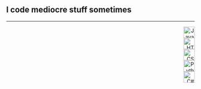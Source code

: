 <h2>I code mediocre stuff sometimes </h2>

---

<p align="right">
<img src="https://cdn.jsdelivr.net/gh/devicons/devicon/icons/javascript/javascript-original.svg" height="30" alt="JavaScript logo" /><br>
<img src="https://cdn.jsdelivr.net/gh/devicons/devicon/icons/html5/html5-original.svg" height="30" alt="HTML5 logo" /><br>
<img src="https://cdn.jsdelivr.net/gh/devicons/devicon/icons/css3/css3-original.svg" height="30" alt="CSS3 logo" /><br>
<img src="https://cdn.jsdelivr.net/gh/devicons/devicon/icons/python/python-original.svg" height="30" alt="Python logo" /><br>  
<img src="https://cdn.jsdelivr.net/gh/devicons/devicon/icons/csharp/csharp-original.svg" height="30" alt="C# logo" />
</p>
